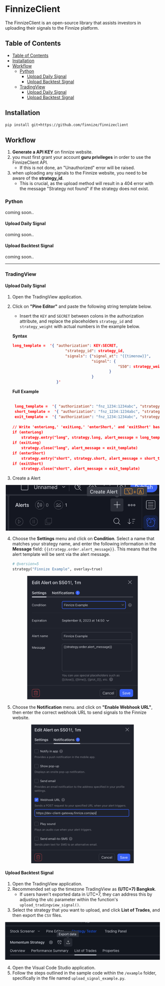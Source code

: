<h1>FinnizeClient</h1>

The FinnizeClient is an open-source library that assists investors in uploading their signals to the Finnize platform.

## Table of Contents

- [Table of Contents](#table-of-contents)
- [Installation](#installation)
- [Workflow](#workflow)
  - [Python](#python)
    - [Upload Daily Signal](#upload-daily-signal)
    - [Upload Backtest Signal](#upload-backtest-signal)
  - [TradingView](#tradingview)
    - [Upload Daily Signal](#upload-daily-signal-1)
    - [Upload Backtest Signal](#upload-backtest-signal-1)

## Installation

```bash
pip install git+https://github.com/finnize/finnizeclient
```

## Workflow

1. **Generate a API KEY** on finnize website.
2. you must first grant your account **guru privileges** in order to use the FinnizeClient API.
    - If this is not done, an "Unauthorized" error will be raised.
3. when uploading any signals to the Finnize website, you need to be aware of the **strategy_id**.
    - This is crucial, as the upload method will result in a 404 error with the message "Strategy not found" if the strategy does not exist.

### Python

coming soon..

#### Upload Daily Signal

coming soon..

#### Upload Backtest Signal

coming soon..

---

### TradingView

#### Upload Daily Signal

1. Open the TradingView application.
2. Click on **"Pine Editor"** and paste the following string template below.
    - Insert the `KEY` and `SECRET` between colons in the authorization attribute,
    and replace the placeholders `strategy_id` and `strategy_weight` with actual numbers in the example below.

    **Syntax**
    ```json
    long_template =  '{ "authorization": KEY:SECRET,
                            "strategy_id": strategy_id,
                            "signals": {"signal_at": "{{timenow}}",
                                        "signal": {
                                                    "S50": strategy_weight
                                                }
                                        }
                        }'
    ```

    **Full Example**
   ```json

    long_template =  '{ "authorization": "fnz_1234:1234abc", "strategy_id": 4343, "signals": {"signal_at": "{{timenow}}", "signal": {"S50": 1}}}'
    short_template =  '{ "authorization": "fnz_1234:1234abc", "strategy_id": 4343, "signals": {"signal_at": "{{timenow}}", "signal": {"S50": 0}}}'
    exit_template =  '{ "authorization": "fnz_1234:1234abc", "strategy_id": 4343, "signals": {"signal_at": "{{timenow}}", "signal": {"S50": -1}}}'

   // Write 'enterLong,' 'exitLong,' 'enterShort,' and 'exitShort' based on your strategy's conditions..
   if (enterLong)
       strategy.entry("long", strategy.long, alert_message = long_template)
   if (exitLong)
       strategy.close("long", alert_message = exit_template)
   if (enterShort)
       strategy.entry("short", strategy.short, alert_message = short_template)
   if (exitShort)
       strategy.close("short", alert_message = exit_template)

   ```

3. Create a Alert
<div align="center">
    <img src="./example/images/turtorial_02.png" width=500>
</div>

4. Choose the **Settings** menu and click on **Condition**. Select a name that matches your strategy name, and enter the following information in the **Message** field: `{{strategy.order.alert_message}}`. This means that the alert template will be sent via the alert message.

   ```python
   # @version=5
   strategy("Finnize Example", overlay=true)
   ```

<div align="center">
    <img src="./example/images/turtorial_03.png" height=400>
</div>

5. Choose the **Notification** menu. and click on **"Enable Webhook URL"**, then enter the correct webhook URL to send signals to the Finnize website.
<div align="center">
    <img src="./example/images/turtorial_04.png" height=450>
</div>

#### Upload Backtest Signal

1. Open the TradingView application.
2. Recommended set up the timezone TradingView as **(UTC+7) Bangkok**.
   - If users haven't exported data in UTC+7, they can address this by adjusting the utc parameter within the function's `upload_tradingview_signal()`.
3. Select the strategy that you want to upload, and click **List of Trades**, and then export the `CSV` files.

<div align="center">
    <img src="./example/images/turtorial_01.png">
</div>

4. Open the Visual Code Studio application.
5. Follow the steps outlined in the sample code within the `/example` folder, specifically in the file named `upload_signal_example.py`.
